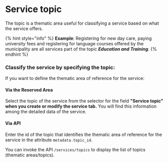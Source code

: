# Service topic

The topic is a thematic area useful for classifying a service based on what the service offers. 

{% hint style="info" %} **Example**: Registering for new day care, paying university fees and registering for language courses offered by the municipality are all services part of the topic _**Education and Training**_. {% endhint %}

### Classify the service by specifying the topic: 

If you want to define the thematic area of reference for the service:

#### Via the Reserved Area

Select the topic of the service from the selector for the field **"Service topic" when you create or modify the service tab.** You will find this information among the detailed data of the service.

#### Via API

Enter the id of the topic that identifies the thematic area of reference for the service in the attribute `metadata.topic_id`. 

You can invoke the API `/services/topics` to display the list of topics (thematic areas/topics).
